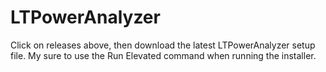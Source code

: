 # LTPowerAnalyzer
Click on releases above, then download the latest LTPowerAnalyzer setup file. My sure to use the Run Elevated command when running the installer.
